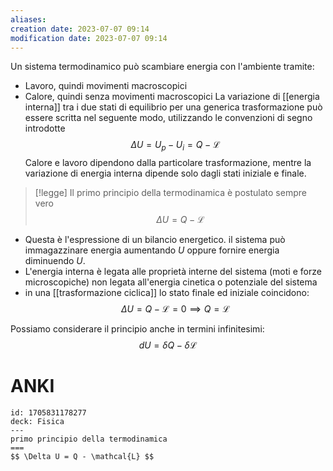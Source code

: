 ```yaml
---
aliases: 
creation date: 2023-07-07 09:14
modification date: 2023-07-07 09:14
---
```


 
Un sistema termodinamico può scambiare energia con l'ambiente tramite:
- Lavoro, quindi movimenti macroscopici
- Calore, quindi senza movimenti macroscopici
La variazione di [[energia interna]] tra i due stati di equilibrio per una generica trasformazione può essere scritta nel seguente modo, utilizzando le convenzioni di segno introdotte
$$ \Delta U = U_{p} - U_{i} = Q - \mathcal{L} $$
Calore e lavoro dipendono dalla particolare trasformazione, mentre la variazione di energia interna dipende solo dagli stati iniziale e finale.

>[!legge]
>Il primo principio della termodinamica è postulato sempre vero
>$$ \Delta U = Q - \mathcal{L} $$


- Questa è l'espressione di un bilancio energetico. il sistema può immagazzinare energia aumentando $U$ oppure fornire energia diminuendo $U$.
- L'energia interna è legata alle proprietà interne del sistema (moti e forze microscopiche) non legata all'energia cinetica o potenziale del sistema
- in una [[trasformazione ciclica]] lo stato finale ed iniziale coincidono:
  $$ \Delta U = Q - \mathcal{L} = 0 \implies Q = \mathcal{L} $$

Possiamo considerare il principio anche in termini infinitesimi:
$$ d U = \delta Q - \delta \mathcal{L} $$


# ANKI

```anki
id: 1705831178277
deck: Fisica
---
primo principio della termodinamica
===
$$ \Delta U = Q - \mathcal{L} $$
```
